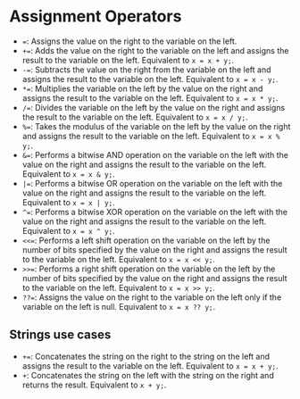 # Assignment Operators

- `=`: Assigns the value on the right to the variable on the left.
- `+=`: Adds the value on the right to the variable on the left and assigns the result to the variable on the left. Equivalent to `x = x + y;`.
- `-=`: Subtracts the value on the right from the variable on the left and assigns the result to the variable on the left. Equivalent to `x = x - y;`.
- `*=`: Multiplies the variable on the left by the value on the right and assigns the result to the variable on the left. Equivalent to `x = x * y;`.
- `/=`: Divides the variable on the left by the value on the right and assigns the result to the variable on the left. Equivalent to `x = x / y;`.
- `%=`: Takes the modulus of the variable on the left by the value on the right and assigns the result to the variable on the left. Equivalent to `x = x % y;`.
- `&=`: Performs a bitwise AND operation on the variable on the left with the value on the right and assigns the result to the variable on the left. Equivalent to `x = x & y;`.
- `|=`: Performs a bitwise OR operation on the variable on the left with the value on the right and assigns the result to the variable on the left. Equivalent to `x = x | y;`.
- `^=`: Performs a bitwise XOR operation on the variable on the left with the value on the right and assigns the result to the variable on the left. Equivalent to `x = x ^ y;`.
- `<<=`: Performs a left shift operation on the variable on the left by the number of bits specified by the value on the right and assigns the result to the variable on the left. Equivalent to `x = x << y;`.
- `>>=`: Performs a right shift operation on the variable on the left by the number of bits specified by the value on the right and assigns the result to the variable on the left. Equivalent to `x = x >> y;`.
- `??=`: Assigns the value on the right to the variable on the left only if the variable on the left is null. Equivalent to `x = x ?? y;`.

## Strings use cases

- `+=`: Concatenates the string on the right to the string on the left and assigns the result to the variable on the left. Equivalent to `x = x + y;`.
- `+`: Concatenates the string on the left with the string on the right and returns the result. Equivalent to `x + y;`.
